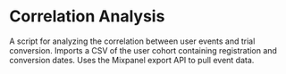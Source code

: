 Correlation Analysis
====================

A script for analyzing the correlation between user events and trial conversion. Imports a CSV of the user cohort containing registration and conversion dates. Uses the Mixpanel export API to pull event data.
